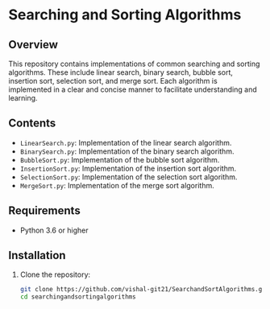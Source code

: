 # Searching and Sorting Algorithms

## Overview
This repository contains implementations of common searching and sorting algorithms. These include linear search, binary search, bubble sort, insertion sort, selection sort, and merge sort. Each algorithm is implemented in a clear and concise manner to facilitate understanding and learning.

## Contents
- `LinearSearch.py`: Implementation of the linear search algorithm.
- `BinarySearch.py`: Implementation of the binary search algorithm.
- `BubbleSort.py`: Implementation of the bubble sort algorithm.
- `InsertionSort.py`: Implementation of the insertion sort algorithm.
- `SelectionSort.py`: Implementation of the selection sort algorithm.
- `MergeSort.py`: Implementation of the merge sort algorithm.

## Requirements
- Python 3.6 or higher

## Installation
1. Clone the repository:
    ```bash
    git clone https://github.com/vishal-git21/SearchandSortAlgorithms.git
    cd searchingandsortingalgorithms
    ```
